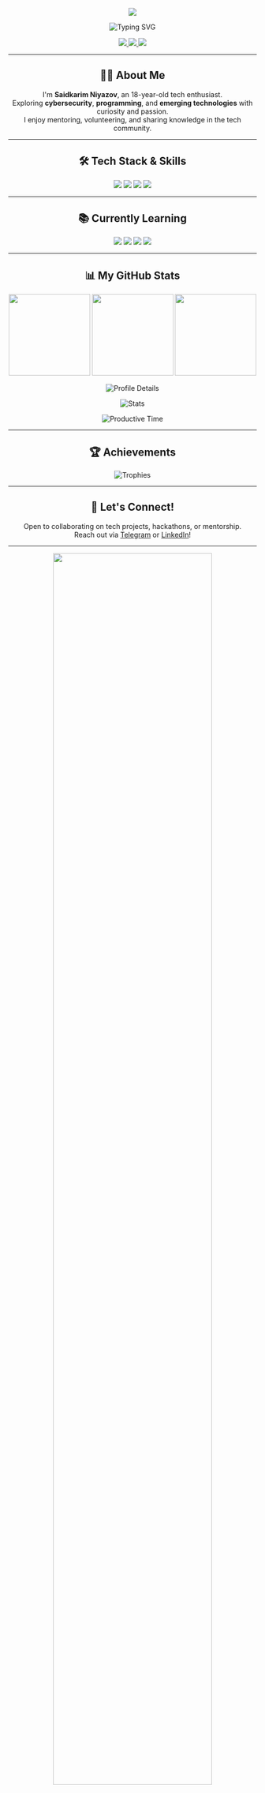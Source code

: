 <!-- ===== HEADER BANNER ===== -->
<p align="center">
  <img src="https://capsule-render.vercel.app/api?type=waving&color=0:00BFFF,100:32CD32&height=220&section=header&text=SAIDKARIM%20NIYAZOV&fontSize=45&fontColor=FFFFFF&animation=fade&fontAlignY=40"/>
</p>


<!-- ===== TYPING NAME EFFECT ===== -->
<p align="center">
  <img src="https://readme-typing-svg.demolab.com?font=Orbitron&size=35&duration=3000&pause=1000&color=00BFFF&center=true&vCenter=true&width=800&lines=SAIDKARIM+NIYAZOV;Tech+Enthusiast;Cybersecurity+Learner;Fast+Learner;Mentor;Volunteering+for+Tech" alt="Typing SVG" />
</p>

<!-- ===== SOCIAL LINKS ===== -->
<p align="center">
  <a href="https://t.me/Saidkarimniyazov">
    <img src="https://img.shields.io/badge/Telegram-2CA5E0?style=for-the-badge&logo=telegram&logoColor=white&labelColor=0D1B2A&color=00BFFF" />
  </a>
  <a href="https://www.linkedin.com/in/saidkarim-niyazov-23202a378">
    <img src="https://img.shields.io/badge/LinkedIn-0077B5?style=for-the-badge&logo=linkedin&logoColor=white&labelColor=0D1B2A&color=00BFFF" />
  </a>
  <a href="https://github.com/SaidkarimNiyazov">
    <img src="https://img.shields.io/badge/GitHub-181717?style=for-the-badge&logo=github&logoColor=white&labelColor=0D1B2A&color=FFA500" />
  </a>
</p>

---

<!-- ===== ABOUT ME ===== -->
<h2 align="center">👨‍💻 About Me</h2>
<p align="center">
  I'm <b>Saidkarim Niyazov</b>, an 18-year-old tech enthusiast.<br>
  Exploring <b>cybersecurity</b>, <b>programming</b>, and <b>emerging technologies</b> with curiosity and passion.<br>
  I enjoy mentoring, volunteering, and sharing knowledge in the tech community.<br>
</p>

---

<!-- ===== TECH STACK & SKILLS ===== -->
<h2 align="center">🛠 Tech Stack & Skills</h2>
<p align="center">
  <img src="https://img.shields.io/badge/C-Learning-00599C?style=for-the-badge&logo=c&logoColor=white" />
  <img src="https://img.shields.io/badge/Linux-Intermediate-FCC624?style=for-the-badge&logo=linux&logoColor=black" />
  <img src="https://img.shields.io/badge/Networking-Basic-4682B4?style=for-the-badge" />
  <img src="https://img.shields.io/badge/Wireshark-Basic-1679A7?style=for-the-badge&logo=wireshark&logoColor=white" />
</p>

---

<!-- ===== CURRENTLY LEARNING ===== -->
<h2 align="center">📚 Currently Learning</h2>
<p align="center">
  <img src="https://img.shields.io/badge/C-Intermediate-00BFFF?style=for-the-badge&logo=c&logoColor=white" />
  <img src="https://img.shields.io/badge/Python-Beginner-32CD32?style=for-the-badge&logo=python&logoColor=white" />
  <img src="https://img.shields.io/badge/Cybersecurity-Basic-FF4500?style=for-the-badge" />
  <img src="https://img.shields.io/badge/Networking-Advanced-FFA500?style=for-the-badge" />
</p>

---

<!-- ===== GITHUB STATS ===== -->
<h2 align="center">📊 My GitHub Stats</h2>
<p align="center">
  <img src="https://github-readme-stats.vercel.app/api?username=codewithSaidkarim&show_icons=true&theme=radical&bg_color=0D1B2A&title_color=00BFFF&icon_color=FFA500" height="165" />
  <img src="https://github-readme-stats.vercel.app/api/top-langs/?username=codewithSaidkarim&layout=compact&theme=radical&bg_color=0D1B2A&title_color=00BFFF" height="165" />
  <img src="https://streak-stats.demolab.com?user=codewithSaidkarim&theme=radical&background=0D1B2A&fire=FFA500&currStreakLabel=32CD32" height="165" />
</p>

<!-- ===== ACTIVITY GRAPH ===== -->
<p align="center">
  <img src="https://github-profile-summary-cards.vercel.app/api/cards/profile-details?username=SaidkarimNiyazov&theme=radical&bg_color=0D1B2A&title_color=00BFFF&icon_color=FFA500" alt="Profile Details" />
</p>
<p align="center">
  <img src="https://github-profile-summary-cards.vercel.app/api/cards/stats?username=SaidkarimNiyazov&theme=radical&bg_color=0D1B2A&title_color=00BFFF&icon_color=32CD32" alt="Stats" />
</p>
<p align="center">
  <img src="https://github-profile-summary-cards.vercel.app/api/cards/productive-time?username=SaidkarimNiyazov&theme=radical&bg_color=0D1B2A&title_color=00BFFF&icon_color=FFA500" alt="Productive Time" />
</p>

---

<!-- ===== TROPHIES ===== -->
<h2 align="center">🏆 Achievements</h2>
<p align="center">
  <img src="https://github-profile-trophy.vercel.app/?username=SaidkarimNiyazov&theme=juicyfresh&no-frame=true&no-bg=true&margin-w=4" alt="Trophies" />
</p>

---

<!-- ===== CALL TO ACTION ===== -->
<h2 align="center">🤝 Let's Connect!</h2>
<p align="center">
  Open to collaborating on tech projects, hackathons, or mentorship.<br>
  Reach out via <a href="https://t.me/Saidkarimniyazov">Telegram</a> or <a href="https://www.linkedin.com/in/saidkarim-niyazov-23202a378">LinkedIn</a>!
</p>

---

<!-- ===== FOOTER ===== -->
<p align="center">
  <img src="https://i.ibb.co/1Jg6VwD/thanks-for-visiting-neon.gif" width="80%" />
</p>
